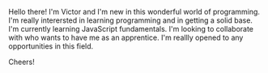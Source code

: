 Hello there! I'm Victor and I'm new in this wonderful world of programming.
I'm really interersted in learning programming and in getting a solid base.
I'm currently learning JavaScript fundamentals.
I'm looking to collaborate with who wants to have me as an apprentice. I'm reallly opened to any opportunities in this field.

Cheers!


<!---
VictorRobertProgr/VictorRobertProgr is a ✨ special ✨ repository because its `README.md` (this file) appears on your GitHub profile.
You can click the Preview link to take a look at your changes.
--->
